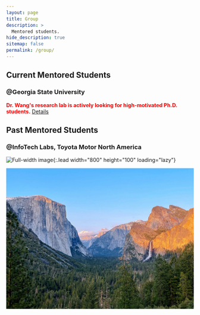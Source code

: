 ```yaml
---
layout: page
title: Group
description: >
  Mentored students.
hide_description: true
sitemap: false
permalink: /group/
---
```


## Current Mentored Students 

### @Georgia State University

<span style="color:red">**Dr. Wang's research lab is actively looking for high-motivated Ph.D. students.**</span> [Details](/JD_GSU_PhD.pdf)

## Past Mentored Students 

### @InfoTech Labs, Toyota Motor North America

![Full-width image](https://via.placeholder.com/800x100){:.lead width="800" height="100" loading="lazy"}

![Yosemite](/assets/img/travel/Yosemite.jpg)


